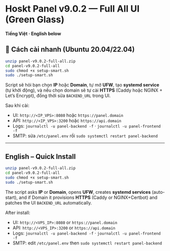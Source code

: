 # Hoskt Panel v9.0.2 — Full All UI (Green Glass)

**Tiếng Việt · English below**

## 🚀 Cách cài nhanh (Ubuntu 20.04/22.04)
```bash
unzip panel-v9.0.2-full-all.zip
cd panel-v9.0.2-full-all
sudo chmod +x setup-smart.sh
sudo ./setup-smart.sh
```
Script sẽ hỏi bạn chọn **IP** hoặc **Domain**, tự mở **UFW**, tạo **systemd service** (tự khởi động), và nếu chọn domain sẽ tự cài **HTTPS** (Caddy hoặc NGINX + Let’s Encrypt), đồng thời sửa `BACKEND_URL` trong UI.

Sau khi cài:
- UI: `http://<IP_VPS>:8080` hoặc `https://panel.domain`
- API: `http://<IP_VPS>:3200` hoặc `https://api.domain`
- Logs: `journalctl -u panel-backend -f` · `journalctl -u panel-frontend -f`
- SMTP: sửa `/etc/panel.env` rồi `sudo systemctl restart panel-backend`

---

## English – Quick Install
```bash
unzip panel-v9.0.2-full-all.zip
cd panel-v9.0.2-full-all
sudo chmod +x setup-smart.sh
sudo ./setup-smart.sh
```
The script asks **IP** or **Domain**, opens **UFW**, creates **systemd services** (auto-start), and if Domain it provisions **HTTPS** (Caddy or NGINX+Certbot) and patches the UI `BACKEND_URL` automatically.

After install:
- UI: `http://<VPS_IP>:8080` or `https://panel.domain`
- API: `http://<VPS_IP>:3200` or `https://api.domain`
- Logs: `journalctl -u panel-backend -f` · `journalctl -u panel-frontend -f`
- SMTP: edit `/etc/panel.env` then `sudo systemctl restart panel-backend`
